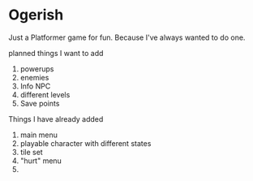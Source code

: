 # Ogerish
Just a Platformer game for fun. Because I've always wanted to do one.

planned things I want to add
1) powerups
2) enemies
3) Info NPC
4) different levels
5) Save points


Things I have already added
1) main menu
2) playable character with different states
3) tile set
4) "hurt" menu
5) 
